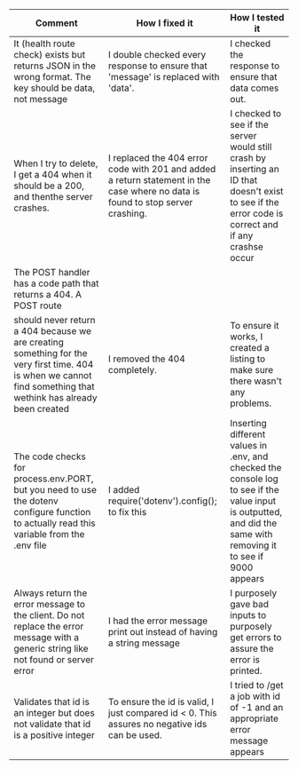 | Comment                                                                                                                                                                                                                           | How I fixed it                                                                                                                  | How I tested it                                                                                                                                                  |
|-----------------------------------------------------------------------------------------------------------------------------------------------------------------------------------------------------------------------------------|---------------------------------------------------------------------------------------------------------------------------------|------------------------------------------------------------------------------------------------------------------------------------------------------------------|
| It (health route check) exists but returns JSON in the wrong format. The key should be data, not message                                                                                                                          | I double checked every response to ensure that 'message' is replaced with 'data'.                                               | I checked the response to ensure that data comes out.                                                                                                            |
| When I try to delete, I get a 404 when it should be a 200, and thenthe server crashes.                                                                                                                                            | I replaced the 404 error code with 201 and added a return statement in the case where no data is found to stop server crashing. | I checked to see if the server would still crash by inserting an ID that doesn't exist to see if the error code is correct and if any crashse occur              |
| The POST handler has a code path that returns a 404. A POST route
should never return a 404 because we are creating something for the very first time. 404 is when we cannot find something that wethink has already been created | I removed the 404 completely.                                                                                                   | To ensure it works, I created a listing to make sure there wasn't any problems.                                                                                  |
| The code checks for process.env.PORT, but you need to use the dotenv configure function to actually read this variable from the .env file                                                                                         | I added require('dotenv').config(); to fix this                                                                                 | Inserting different values in .env, and checked the console log to see if the value input is outputted, and did the same with removing it to see if 9000 appears |
| Always return the error message to the client. Do not replace the error message with a generic string like not found or server error                                                                                              | I had the error message print out instead of having a string message                                                            | I purposely gave bad inputs to purposely get errors to assure the error is printed.                                                                              |
| Validates that id is an integer but does not validate that id is a positive integer                                                                                                                                               | To ensure the id is valid, I just compared id < 0. This assures no negative ids can be used.                                    | I tried to /get a job with id of -1 and an appropriate error message appears                                                                                     |
